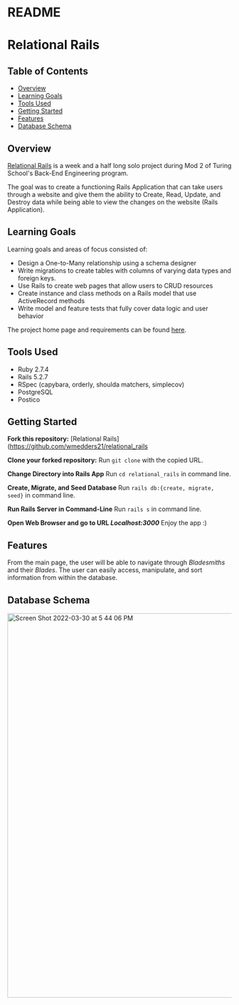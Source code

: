 # README

# Relational Rails

## Table of Contents

- [Overview](#overview)
- [Learning Goals](#learning-goals)
- [Tools Used](#tools-used)
- [Getting Started](#getting-started)
- [Features](#features)
- [Database Schema](#database-schema)

## Overview

[Relational Rails](https://github.com/wmedders21/relational_rails) is a week and a half long solo project during Mod 2 of Turing School's Back-End Engineering program.

The goal was to create a functioning Rails Application that can take users through a website and give them the ability to Create, Read, Update, and Destroy data while being able to view the changes on the website (Rails Application).

## Learning Goals

Learning goals and areas of focus consisted of:
- Design a One-to-Many relationship using a schema designer
- Write migrations to create tables with columns of varying data types and foreign keys.
- Use Rails to create web pages that allow users to CRUD resources
- Create instance and class methods on a Rails model that use ActiveRecord methods
- Write model and feature tests that fully cover data logic and user behavior

The project home page and requirements can be found [here](https://backend.turing.edu/module2/projects/relational_rails).

## Tools Used
 - Ruby 2.7.4
 - Rails 5.2.7
 - RSpec (capybara, orderly, shoulda matchers, simplecov)
 - PostgreSQL
 - Postico

## Getting Started

**Fork this repository:** [Relational Rails](https://github.com/wmedders21/relational_rails

**Clone your forked repository:** Run `git clone` with the copied URL.

**Change Directory into Rails App** Run `cd relational_rails` in command line.

**Create, Migrate, and Seed Database** Run `rails db:{create, migrate, seed}` in command line.

**Run Rails Server in Command-Line** Run `rails s` in command line.

**Open Web Browser and go to URL *Localhost:3000*** Enjoy the app :)

## Features

From the main page, the user will be able to navigate through *Bladesmiths* and their *Blades*. The user can easily access, manipulate, and sort information from within the database.

## Database Schema
<img width="864" alt="Screen Shot 2022-03-30 at 5 44 06 PM" src="https://user-images.githubusercontent.com/93014155/160936219-a27cc258-a07f-418a-82a4-707a5f2f6678.png">

